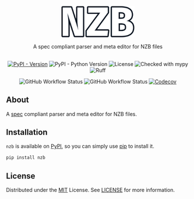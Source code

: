 <br/>
<p align="center">
  <a href="https://github.com/Ravencentric/nzb">
    <img src="https://raw.githubusercontent.com/Ravencentric/nzb/main/docs/assets/logo.png" alt="Logo" width="200">
  </a>
  <p align="center">
    A spec compliant parser and meta editor for NZB files
    <br/>
    <br/>
  </p>
</p>

<p align="center">
<a href="https://pypi.org/project/nzb/"><img src="https://img.shields.io/pypi/v/nzb" alt="PyPI - Version" ></a>
<img src="https://img.shields.io/pypi/pyversions/nzb" alt="PyPI - Python Version">
<img src="https://img.shields.io/github/license/Ravencentric/nzb" alt="License">
<img src="https://www.mypy-lang.org/static/mypy_badge.svg" alt="Checked with mypy">
<img src="https://img.shields.io/endpoint?url=https://raw.githubusercontent.com/astral-sh/ruff/main/assets/badge/v2.json" alt="Ruff">
</p>

<p align="center">
<img src="https://img.shields.io/github/actions/workflow/status/Ravencentric/nzb/release.yml?" alt="GitHub Workflow Status">
<img src="https://img.shields.io/github/actions/workflow/status/Ravencentric/nzb/test.yml?label=tests" alt="GitHub Workflow Status">
<a href="https://codecov.io/gh/Ravencentric/nzb"><img src="https://codecov.io/gh/Ravencentric/nzb/graph/badge.svg?token=FFSOFFOM6J" alt="Codecov"></a>
</p>


## About

A [spec](https://sabnzbd.org/wiki/extra/nzb-spec) compliant parser and meta editor for NZB files.

## Installation

`nzb` is available on [PyPI](https://pypi.org/project/nzb/), so you can simply use [pip](https://github.com/pypa/pip) to install it.

```sh
pip install nzb
```

## License

Distributed under the [MIT](https://choosealicense.com/licenses/mit/) License. See [LICENSE](https://github.com/Ravencentric/nzb/blob/main/LICENSE) for more information.
